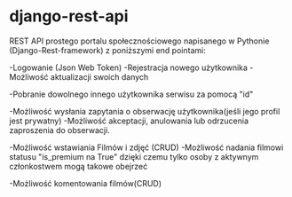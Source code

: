 # django-rest-api

REST API prostego portalu społecznościowego napisanego w Pythonie (Django-Rest-framework) z poniższymi end pointami:

-Logowanie (Json Web Token)
-Rejestracja nowego użytkownika
-Możliwość aktualizacji swoich danych

-Pobranie dowolnego innego użytkownika serwisu za pomocą "id"

-Możliwość wysłania zapytania o obserwację użytkownika(jeśli jego profil jest prywatny)
-Możliwość akceptacji, anulowania lub odrzucenia zaproszenia do obserwacji.

-Możliwość wstawiania Filmów i zdjęć (CRUD)
-Możliwość nadania filmowi statusu "is_premium na True" dzięki czemu tylko osoby z aktywnym członkostwem mogą takowe obejrzeć

-Możliwość komentowania filmów(CRUD)
